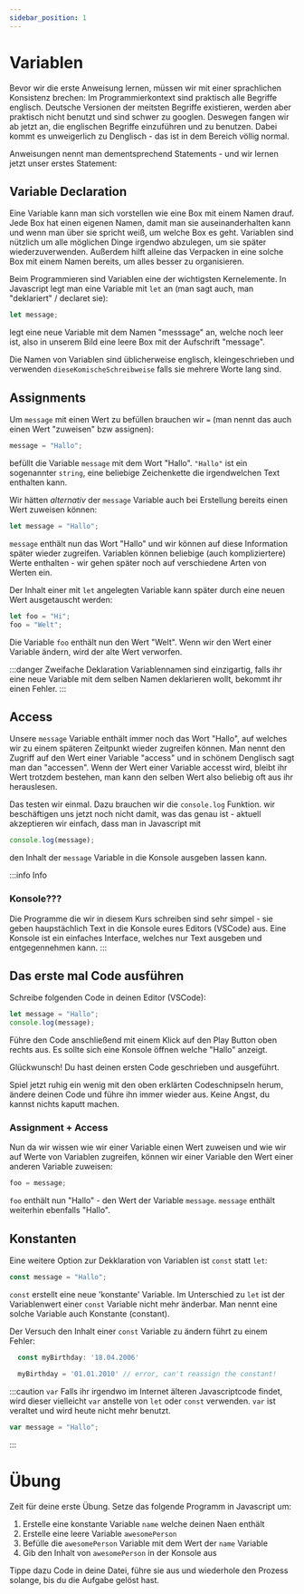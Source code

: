 ```yaml
---
sidebar_position: 1
---
```


# Variablen

Bevor wir die erste Anweisung lernen, müssen wir mit einer sprachlichen Konsistenz brechen: Im Programmierkontext sind praktisch alle Begriffe englisch. Deutsche Versionen der meitsten Begriffe existieren, werden aber praktisch nicht benutzt und sind schwer zu googlen. Deswegen fangen wir ab jetzt an, die englischen Begriffe einzuführen und zu benutzen. Dabei kommt es unweigerlich zu Denglisch - das ist in dem Bereich völlig normal.

Anweisungen nennt man dementsprechend Statements - und wir lernen jetzt unser erstes Statement:

## Variable Declaration

Eine Variable kann man sich vorstellen wie eine Box mit einem Namen drauf. Jede Box hat einen eigenen Namen, damit man sie auseinanderhalten kann und wenn man über sie spricht weiß, um welche Box es geht. Variablen sind nützlich um alle möglichen Dinge irgendwo abzulegen, um sie später wiederzuverwenden. Außerdem hilft alleine das Verpacken in eine solche Box mit einem Namen bereits, um alles besser zu organisieren.

Beim Programmieren sind Variablen eine der wichtigsten Kernelemente. In Javascript legt man eine Variable mit `let` an (man sagt auch, man "deklariert" / declaret sie):

```js
let message;
```

legt eine neue Variable mit dem Namen "messsage" an, welche noch leer ist, also in unserem Bild eine leere Box mit der Aufschrift "message".

Die Namen von Variablen sind üblicherweise englisch, kleingeschrieben und verwenden `dieseKomischeSchreibweise` falls sie mehrere Worte lang sind.

## Assignments

Um `message` mit einen Wert zu befüllen brauchen wir `=` (man nennt das auch einen Wert "zuweisen" bzw assignen):

```js
message = "Hallo";
```

befüllt die Variable `message` mit dem Wort "Hallo". `"Hallo"` ist ein sogenannter `string`, eine beliebige Zeichenkette die irgendwelchen Text enthalten kann.

Wir hätten _alternativ_ der `message` Variable auch bei Erstellung bereits einen Wert zuweisen können:

```js
let message = "Hallo";
```

`message` enthält nun das Wort "Hallo" und wir können auf diese Information später wieder zugreifen. Variablen können beliebige (auch kompliziertere) Werte enthalten - wir gehen später noch auf verschiedene Arten von Werten ein.

Der Inhalt einer mit `let` angelegten Variable kann später durch eine neuen Wert ausgetauscht werden:

```js
let foo = "Hi";
foo = "Welt";
```

Die Variable `foo` enthält nun den Wert "Welt". Wenn wir den Wert einer Variable ändern, wird der alte Wert verworfen.

:::danger Zweifache Deklaration
Variablennamen sind einzigartig, falls ihr eine neue Variable mit dem selben Namen deklarieren wollt, bekommt ihr einen Fehler.
:::

## Access

Unsere `message` Variable enthält immer noch das Wort "Hallo", auf welches wir zu einem späteren Zeitpunkt wieder zugreifen können. Man nennt den Zugriff auf den Wert einer Variable "access" und in schönem Denglisch sagt man dan "accessen". Wenn der Wert einer Variable accesst wird, bleibt ihr Wert trotzdem bestehen, man kann den selben Wert also beliebig oft aus ihr herauslesen.

Das testen wir einmal. Dazu brauchen wir die `console.log` Funktion. wir beschäftigen uns jetzt noch nicht damit, was das genau ist - aktuell akzeptieren wir einfach, dass man in Javascript mit

```js
console.log(message);
```

den Inhalt der `message` Variable in die Konsole ausgeben lassen kann.

:::info Info

### Konsole???

Die Programme die wir in diesem Kurs schreiben sind sehr simpel - sie geben haupstächlich Text in die Konsole eures Editors (VSCode) aus. Eine Konsole ist ein einfaches Interface, welches nur Text ausgeben und entgegennehmen kann.
:::

## Das erste mal Code ausführen

Schreibe folgenden Code in deinen Editor (VSCode):

```js
let message = "Hallo";
console.log(message);
```

Führe den Code anschließend mit einem Klick auf den Play Button oben rechts aus. Es sollte sich eine Konsole öffnen welche "Hallo" anzeigt.

Glückwunsch! Du hast deinen ersten Code geschrieben und ausgeführt.

Spiel jetzt ruhig ein wenig mit den oben erklärten Codeschnipseln herum, ändere deinen Code und führe ihn immer wieder aus. Keine Angst, du kannst nichts kaputt machen.

### Assignment + Access

Nun da wir wissen wie wir einer Variable einen Wert zuweisen und wie wir auf Werte von Variablen zugreifen, können wir einer Variable den Wert einer anderen Variable zuweisen:

```js
foo = message;
```

`foo` enthält nun "Hallo" - den Wert der Variable `message`. `message` enthält weiterhin ebenfalls "Hallo".

## Konstanten

Eine weitere Option zur Dekklaration von Variablen ist `const` statt `let`:

```js
const message = "Hallo";
```

`const` erstellt eine neue 'konstante' Variable. Im Unterschied zu `let` ist der Variablenwert
einer `const` Variable nicht mehr änderbar. Man nennt eine solche Variable auch Konstante (constant).

Der Versuch den Inhalt einer `const` Variable zu ändern führt zu einem Fehler:

```js
  const myBirthday: '18.04.2006'

  myBirthday = '01.01.2010' // error, can't reassign the constant!
```

:::caution `var`
Falls ihr irgendwo im Internet älteren Javascriptcode findet, wird dieser vielleicht `var` anstelle von `let` oder `const` verwenden. `var` ist veraltet und wird heute nicht mehr benutzt.

```js
var message = "Hallo";
```

:::

# Übung

Zeit für deine erste Übung. Setze das folgende Programm in Javascript um:

1. Erstelle eine konstante Variable `name` welche deinen Naen enthält
2. Erstelle eine leere Variable `awesomePerson`
3. Befülle die `awesomePerson` Variable mit dem Wert der `name` Variable
4. Gib den Inhalt von `awesomePerson` in der Konsole aus

Tippe dazu Code in deine Datei, führe sie aus und wiederhole den Prozess solange, bis du die Aufgabe gelöst hast.
